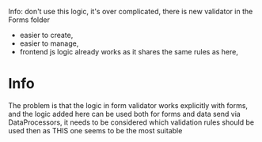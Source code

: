 Info: don't use this logic, it's over complicated, there is new validator in the Forms folder
- easier to create,
- easier to manage,
- frontend js logic already works as it shares the same rules as here,

# Info
The problem is that the logic in form validator works explicitly with forms,
and the logic added here can be used both for forms and data send via DataProcessors,
it needs to be considered which validation rules should be used then as THIS one seems to be the most
suitable